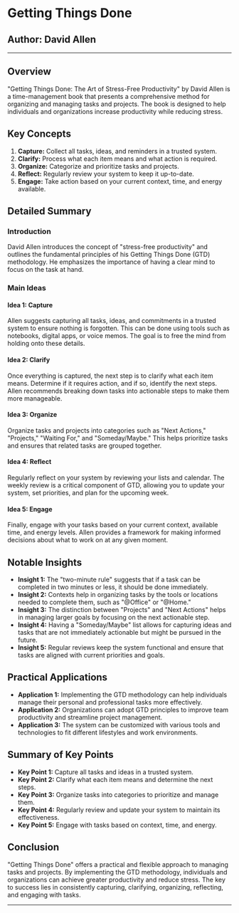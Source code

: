 # Getting Things Done

## Author: David Allen

---

## Overview
"Getting Things Done: The Art of Stress-Free Productivity" by David Allen is a time-management book that presents a comprehensive method for organizing and managing tasks and projects. The book is designed to help individuals and organizations increase productivity while reducing stress.

## Key Concepts
1. **Capture:** Collect all tasks, ideas, and reminders in a trusted system.
2. **Clarify:** Process what each item means and what action is required.
3. **Organize:** Categorize and prioritize tasks and projects.
4. **Reflect:** Regularly review your system to keep it up-to-date.
5. **Engage:** Take action based on your current context, time, and energy available.

## Detailed Summary
### Introduction
David Allen introduces the concept of "stress-free productivity" and outlines the fundamental principles of his Getting Things Done (GTD) methodology. He emphasizes the importance of having a clear mind to focus on the task at hand.

### Main Ideas
#### Idea 1: Capture
Allen suggests capturing all tasks, ideas, and commitments in a trusted system to ensure nothing is forgotten. This can be done using tools such as notebooks, digital apps, or voice memos. The goal is to free the mind from holding onto these details.

#### Idea 2: Clarify
Once everything is captured, the next step is to clarify what each item means. Determine if it requires action, and if so, identify the next steps. Allen recommends breaking down tasks into actionable steps to make them more manageable.

#### Idea 3: Organize
Organize tasks and projects into categories such as "Next Actions," "Projects," "Waiting For," and "Someday/Maybe." This helps prioritize tasks and ensures that related tasks are grouped together.

#### Idea 4: Reflect
Regularly reflect on your system by reviewing your lists and calendar. The weekly review is a critical component of GTD, allowing you to update your system, set priorities, and plan for the upcoming week.

#### Idea 5: Engage
Finally, engage with your tasks based on your current context, available time, and energy levels. Allen provides a framework for making informed decisions about what to work on at any given moment.

## Notable Insights
- **Insight 1:** The "two-minute rule" suggests that if a task can be completed in two minutes or less, it should be done immediately.
- **Insight 2:** Contexts help in organizing tasks by the tools or locations needed to complete them, such as "@Office" or "@Home."
- **Insight 3:** The distinction between "Projects" and "Next Actions" helps in managing larger goals by focusing on the next actionable step.
- **Insight 4:** Having a "Someday/Maybe" list allows for capturing ideas and tasks that are not immediately actionable but might be pursued in the future.
- **Insight 5:** Regular reviews keep the system functional and ensure that tasks are aligned with current priorities and goals.

## Practical Applications
- **Application 1:** Implementing the GTD methodology can help individuals manage their personal and professional tasks more effectively.
- **Application 2:** Organizations can adopt GTD principles to improve team productivity and streamline project management.
- **Application 3:** The system can be customized with various tools and technologies to fit different lifestyles and work environments.

## Summary of Key Points
- **Key Point 1:** Capture all tasks and ideas in a trusted system.
- **Key Point 2:** Clarify what each item means and determine the next steps.
- **Key Point 3:** Organize tasks into categories to prioritize and manage them.
- **Key Point 4:** Regularly review and update your system to maintain its effectiveness.
- **Key Point 5:** Engage with tasks based on context, time, and energy.

## Conclusion
"Getting Things Done" offers a practical and flexible approach to managing tasks and projects. By implementing the GTD methodology, individuals and organizations can achieve greater productivity and reduce stress. The key to success lies in consistently capturing, clarifying, organizing, reflecting, and engaging with tasks.

---

